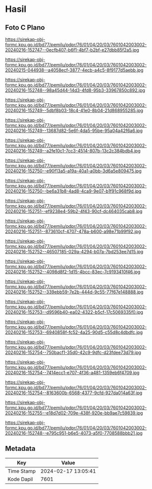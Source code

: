 # Hasil

## Foto C Plano

https://sirekap-obj-formc.kpu.go.id/bd77/pemilu/pdpr/76/01/04/20/03/7601042003002-20240216-152747--0ecfb407-b6f1-4bf7-b2bf-e27dbb85f2a5.jpg

https://sirekap-obj-formc.kpu.go.id/bd77/pemilu/pdpr/76/01/04/20/03/7601042003002-20240215-044938--a4058ecf-3877-4ecb-a4c5-8f9177d5aebb.jpg

https://sirekap-obj-formc.kpu.go.id/bd77/pemilu/pdpr/76/01/04/20/03/7601042003002-20240216-152748--98a45d44-14d3-4fd8-95b3-33967850c892.jpg

https://sirekap-obj-formc.kpu.go.id/bd77/pemilu/pdpr/76/01/04/20/03/7601042003002-20240216-152749--5dbf8b03-18c4-41e0-8b04-21d868955285.jpg

https://sirekap-obj-formc.kpu.go.id/bd77/pemilu/pdpr/76/01/04/20/03/7601042003002-20240216-152749--13687d82-5e6f-4da5-95be-95a04a42f6a6.jpg

https://sirekap-obj-formc.kpu.go.id/bd77/pemilu/pdpr/76/01/04/20/03/7601042003002-20240216-152749--a2fe10c1-7cc3-4514-807b-13c2c384bdb4.jpg

https://sirekap-obj-formc.kpu.go.id/bd77/pemilu/pdpr/76/01/04/20/03/7601042003002-20240216-152750--e90f13a5-a19a-40a1-a0bb-3d6a5e809475.jpg

https://sirekap-obj-formc.kpu.go.id/bd77/pemilu/pdpr/76/01/04/20/03/7601042003002-20240216-152750--be6a31b8-4ad8-4ca9-9e07-b1f91c968f9d.jpg

https://sirekap-obj-formc.kpu.go.id/bd77/pemilu/pdpr/76/01/04/20/03/7601042003002-20240216-152751--ef9238e4-59b2-4f43-90cf-dc464035cab8.jpg

https://sirekap-obj-formc.kpu.go.id/bd77/pemilu/pdpr/76/01/04/20/03/7601042003002-20240216-152751--873610cf-4707-478a-b600-a98e71b99f92.jpg

https://sirekap-obj-formc.kpu.go.id/bd77/pemilu/pdpr/76/01/04/20/03/7601042003002-20240216-152752--46507185-029a-4294-b07a-7bd253ee7d15.jpg

https://sirekap-obj-formc.kpu.go.id/bd77/pemilu/pdpr/76/01/04/20/03/7601042003002-20240216-152752--4098d8f2-1d15-4bcc-83ec-7c9193410f46.jpg

https://sirekap-obj-formc.kpu.go.id/bd77/pemilu/pdpr/76/01/04/20/03/7601042003002-20240216-152752--339ebb59-7e2b-444d-9c55-77f67e148888.jpg

https://sirekap-obj-formc.kpu.go.id/bd77/pemilu/pdpr/76/01/04/20/03/7601042003002-20240216-152753--d9596b40-ea02-4322-b5cf-17c5069335f0.jpg

https://sirekap-obj-formc.kpu.go.id/bd77/pemilu/pdpr/76/01/04/20/03/7601042003002-20240216-152753--6940858f-fc52-4a25-90d5-c55d8c4dbdfc.jpg

https://sirekap-obj-formc.kpu.go.id/bd77/pemilu/pdpr/76/01/04/20/03/7601042003002-20240216-152754--750bacf1-35d0-42c9-9dfc-d23fdee73d79.jpg

https://sirekap-obj-formc.kpu.go.id/bd77/pemilu/pdpr/76/01/04/20/03/7601042003002-20240216-152754--7414ecc1-e707-4f36-a481-1359eb6f4709.jpg

https://sirekap-obj-formc.kpu.go.id/bd77/pemilu/pdpr/76/01/04/20/03/7601042003002-20240216-152754--8163600b-6568-4377-9cfd-927da014a63f.jpg

https://sirekap-obj-formc.kpu.go.id/bd77/pemilu/pdpr/76/01/04/20/03/7601042003002-20240216-152755--e18d7d02-709e-438f-920e-bb9ae7c59839.jpg

https://sirekap-obj-formc.kpu.go.id/bd77/pemilu/pdpr/76/01/04/20/03/7601042003002-20240216-152748--e795c951-b6e5-4073-a5f0-7708588bbb21.jpg


## Metadata

| Key        | Value               |
| ---------- | ------------------- |
| Time Stamp | 2024-02-17 13:05:41 |
| Kode Dapil | 7601                |



